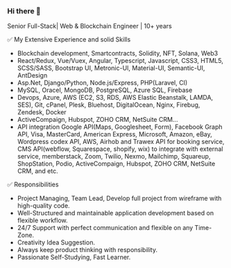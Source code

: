 ### Hi there 👋

<!--
**GoalPanda/goalpanda** is a ✨ _special_ ✨ repository because its `README.md` (this file) appears on your GitHub profile.

Here are some ideas to get you started:

- 🔭 I’m currently working on ...
- 🌱 I’m currently learning ...
- 👯 I’m looking to collaborate on ...
- 🤔 I’m looking for help with ...
- 💬 Ask me about ...
- 📫 How to reach me: ...
- 😄 Pronouns: ...
- ⚡ Fun fact: ...
-->

Senior Full-Stack| Web & Blockchain Engineer | 10+ years

✅ My Extensive Experience and solid Skills
- Blockchain development, Smartcontracts, Solidity, NFT, Solana, Web3
- React/Redux, Vue/Vuex, Angular, Typescript, Javascript, CSS3, HTML5, SCSS/SASS, Bootstrap UI, Metronic-UI, Material-UI, Semantic-UI, AntDesign
- Asp.Net, Django/Python, Node.js/Express, PHP(Laravel, CI)
- MySQL, Oracel, MongoDB, PostgreSQL, Azure SQL, Firebase
- Devops, Azure, AWS (EC2, S3, RDS, AWS Elastic Beanstalk, LAMDA, SES), Git, cPanel, Plesk, Bluehost, DigitalOcean, Nginx, Firebug, Zendesk, Docker
- ActiveCompaign, Hubspot, ZOHO CRM, NetSuite CRM...
- API integration
Google API(Maps, Googlesheet, Form), Facebook Graph API, Visa, MasterCard, American Express, Microsoft, Amazon, eBay, Wordpress codex API, AWS, Airhob and Trawex API for booking service, CMS API(webflow, Squarespace, shopify, wix) to integrate with external service, memberstack, Zoom, Twilio, Nexmo, Mailchimp, Squareup, ShopStation, Podio, ActiveCompaign, Hubspot, ZOHO CRM, NetSuite CRM, and etc.


✅ Responsibilities
-	Project Managing, Team Lead, Develop full project from wireframe with high-quality code.
-	Well-Structured and maintainable application development based on flexible workflow.
-	24/7 Support with perfect communication and flexible on any Time-Zone.
-	Creativity Idea Suggestion.
-	Always keep product thinking with responsibility.
-	Passionate Self-Studying, Fast Learner.

